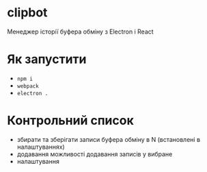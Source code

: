 # clipbot
Менеджер історії буфера обміну з Electron і React

# Як запустити
- `npm i`
- `webpack`
- `electron .`

# Контрольний список

- збирати та зберігати записи буфера обміну в N (встановлені в налаштуваннях)
- додавання можливості додавання записів у вибране
- налаштування
